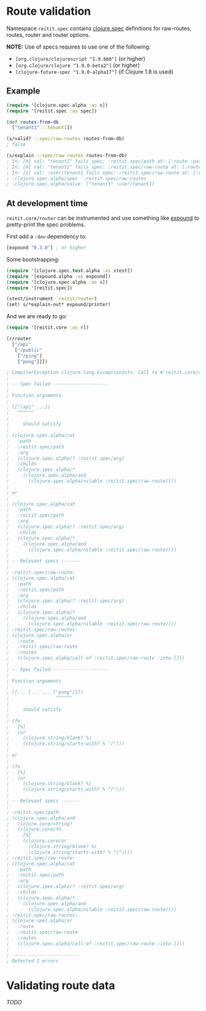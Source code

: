 # Route validation

Namespace `reitit.spec` contains [clojure.spec](https://clojure.org/about/spec) definitions for raw-routes, routes, router and router options.

**NOTE:** Use of specs requires to use one of the following:

* `[org.clojure/clojurescript "1.9.660"]` (or higher)
* `[org.clojure/clojure "1.9.0-beta2"]` (or higher)
* `[clojure-future-spec "1.9.0-alpha17"]` (if Clojure 1.8 is used)

## Example

```clj
(require '[clojure.spec.alpha :as s])
(require '[reitit.spec :as spec])

(def routes-from-db
  ["tenant1" ::tenant1])

(s/valid? ::spec/raw-routes routes-from-db)
; false

(s/explain ::spec/raw-routes routes-from-db)
; In: [0] val: "tenant1" fails spec: :reitit.spec/path at: [:route :path] predicate: (or (blank? %) (starts-with? % "/"))
; In: [0] val: "tenant1" fails spec: :reitit.spec/raw-route at: [:routes] predicate: (cat :path :reitit.spec/path :arg (? :reitit.spec/arg) :childs (* (and (nilable :reitit.spec/raw-route))))
; In: [1] val: :user/tenant1 fails spec: :reitit.spec/raw-route at: [:routes] predicate: (cat :path :reitit.spec/path :arg (? :reitit.spec/arg) :childs (* (and (nilable :reitit.spec/raw-route))))
; :clojure.spec.alpha/spec  :reitit.spec/raw-routes
; :clojure.spec.alpha/value  ["tenant1" :user/tenant1]
```

## At development time

`reitit.core/router` can be instrumented and use something like [expound](https://github.com/bhb/expound) to pretty-print the spec problems.

First add a `:dev` dependency to:

```clj
[expound "0.3.0"] ; or higher
```

Some bootstrapping:

```clj
(require '[clojure.spec.test.alpha :as stest])
(require '[expound.alpha :as expound])
(require '[clojure.spec.alpha :as s])
(require '[reitit.spec])

(stest/instrument `reitit/router)
(set! s/*explain-out* expound/printer)
```

And we are ready to go:

```clj
(require '[reitit.core :as r])

(r/router
  ["/api"
   ["/public"
    ["/ping"]
    ["pong"]]])

; CompilerException clojure.lang.ExceptionInfo: Call to #'reitit.core/router did not conform to spec:
;
; -- Spec failed --------------------
;
; Function arguments
;
; (["/api" ...])
;   ^^^^^^
;
;     should satisfy
;
; (clojure.spec.alpha/cat
;   :path
;   :reitit.spec/path
;   :arg
;   (clojure.spec.alpha/? :reitit.spec/arg)
;   :childs
;   (clojure.spec.alpha/*
;     (clojure.spec.alpha/and
;       (clojure.spec.alpha/nilable :reitit.spec/raw-route))))
;
; or
;
; (clojure.spec.alpha/cat
;   :path
;   :reitit.spec/path
;   :arg
;   (clojure.spec.alpha/? :reitit.spec/arg)
;   :childs
;   (clojure.spec.alpha/*
;     (clojure.spec.alpha/and
;       (clojure.spec.alpha/nilable :reitit.spec/raw-route))))
;
; -- Relevant specs -------
;
; :reitit.spec/raw-route:
; (clojure.spec.alpha/cat
;   :path
;   :reitit.spec/path
;   :arg
;   (clojure.spec.alpha/? :reitit.spec/arg)
;   :childs
;   (clojure.spec.alpha/*
;     (clojure.spec.alpha/and
;       (clojure.spec.alpha/nilable :reitit.spec/raw-route))))
; :reitit.spec/raw-routes:
; (clojure.spec.alpha/or
;   :route
;   :reitit.spec/raw-route
;   :routes
;   (clojure.spec.alpha/coll-of :reitit.spec/raw-route :into []))
;
; -- Spec failed --------------------
;
; Function arguments
;
; ([... [... ... ["pong"]]])
;                 ^^^^^^
;
;     should satisfy
;
; (fn
;   [%]
;   (or
;     (clojure.string/blank? %)
;     (clojure.string/starts-with? % "/")))
;
; or
;
; (fn
;   [%]
;   (or
;     (clojure.string/blank? %)
;     (clojure.string/starts-with? % "/")))
;
; -- Relevant specs -------
;
; :reitit.spec/path:
; (clojure.spec.alpha/and
;   clojure.core/string?
;   (clojure.core/fn
;     [%]
;     (clojure.core/or
;       (clojure.string/blank? %)
;       (clojure.string/starts-with? % "/"))))
; :reitit.spec/raw-route:
; (clojure.spec.alpha/cat
;   :path
;   :reitit.spec/path
;   :arg
;   (clojure.spec.alpha/? :reitit.spec/arg)
;   :childs
;   (clojure.spec.alpha/*
;     (clojure.spec.alpha/and
;       (clojure.spec.alpha/nilable :reitit.spec/raw-route))))
; :reitit.spec/raw-routes:
; (clojure.spec.alpha/or
;   :route
;   :reitit.spec/raw-route
;   :routes
;   (clojure.spec.alpha/coll-of :reitit.spec/raw-route :into []))
;
; -------------------------
; Detected 2 errors
```

# Validating route data

*TODO*
